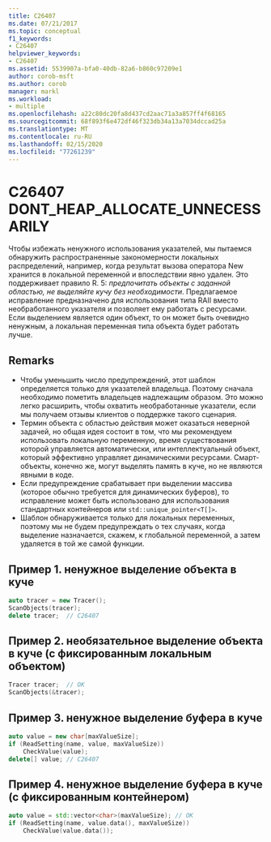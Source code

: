 ```yaml
---
title: C26407
ms.date: 07/21/2017
ms.topic: conceptual
f1_keywords:
- C26407
helpviewer_keywords:
- C26407
ms.assetid: 5539907a-bfa0-40db-82a6-b860c97209e1
author: corob-msft
ms.author: corob
manager: markl
ms.workload:
- multiple
ms.openlocfilehash: a22c80dc20fa8d437cd2aac71a3a857ff4f68165
ms.sourcegitcommit: 68f893f6e472df46f323db34a13a7034dccad25a
ms.translationtype: MT
ms.contentlocale: ru-RU
ms.lasthandoff: 02/15/2020
ms.locfileid: "77261239"
---
```

# <a name="c26407-dont_heap_allocate_unnecessarily"></a>C26407 DONT_HEAP_ALLOCATE_UNNECESSARILY
Чтобы избежать ненужного использования указателей, мы пытаемся обнаружить распространенные закономерности локальных распределений, например, когда результат вызова оператора New хранится в локальной переменной и впоследствии явно удален. Это поддерживает правило R. 5: *предпочитать объекты с заданной областью, не выделяйте кучу без необходимости*. Предлагаемое исправление предназначено для использования типа RAII вместо необработанного указателя и позволяет ему работать с ресурсами. Если выделением является один объект, то он может быть очевидно ненужным, а локальная переменная типа объекта будет работать лучше.

## <a name="remarks"></a>Remarks
- Чтобы уменьшить число предупреждений, этот шаблон определяется только для указателей владельца. Поэтому сначала необходимо пометить владельцев надлежащим образом. Это можно легко расширить, чтобы охватить необработанные указатели, если мы получаем отзывы клиентов о поддержке такого сценария.
- Термин объекта с областью действия может оказаться неверной задачей, но общая идея состоит в том, что мы рекомендуем использовать локальную переменную, время существования которой управляется автоматически, или интеллектуальный объект, который эффективно управляет динамическими ресурсами. Смарт-объекты, конечно же, могут выделять память в куче, но не являются явными в коде.
- Если предупреждение срабатывает при выделении массива (которое обычно требуется для динамических буферов), то исправление может быть использовано для использования стандартных контейнеров или `std::unique_pointer<T[]>`.
- Шаблон обнаруживается только для локальных переменных, поэтому мы не будем предупреждать о тех случаях, когда выделение назначается, скажем, к глобальной переменной, а затем удаляется в той же самой функции.

## <a name="example-1-unnecessary-object-allocation-on-heap"></a>Пример 1. ненужное выделение объекта в куче

```cpp
auto tracer = new Tracer();
ScanObjects(tracer);
delete tracer;  // C26407
```

## <a name="example-2-unnecessary-object-allocation-on-heap-fixed-with-local-object"></a>Пример 2. необязательное выделение объекта в куче (с фиксированным локальным объектом)

```cpp
Tracer tracer;  // OK
ScanObjects(&tracer);
```

## <a name="example-3-unnecessary-buffer-allocation-on-heap"></a>Пример 3. ненужное выделение буфера в куче

```cpp
auto value = new char[maxValueSize];
if (ReadSetting(name, value, maxValueSize))
    CheckValue(value);
delete[] value; // C26407
```

## <a name="example-4-unnecessary-buffer-allocation-on-the-heap-fixed-with-container"></a>Пример 4. ненужное выделение буфера в куче (с фиксированным контейнером)

```cpp
auto value = std::vector<char>(maxValueSize); // OK
if (ReadSetting(name, value.data(), maxValueSize))
    CheckValue(value.data());
```
